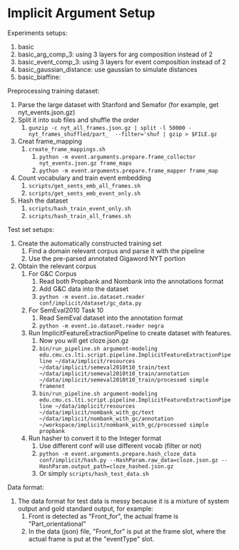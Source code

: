 # Implicit Argument Setup
Experiments setups:
1. basic
1. basic_arg_comp_3: using 3 layers for arg composition instead of 2
1. basic_event_comp_3: using 3 layers for event composition instead of 2
1. basic_gaussian_distance: use gaussian to simulate distances
1. basic_biaffine:

Preprocessing training dataset:
1. Parse the large dataset with Stanford and Semafor (for example, get nyt_events.json.gz)
1. Split it into sub files and shuffle the order
    1. ```gunzip -c nyt_all_frames.json.gz | split -l 50000 - nyt_frames_shuffled/part_  --filter='shuf | gzip > $FILE.gz```
1. Creat frame_mapping
    1. ```create_frame_mappings.sh```
        1. ```python -m event.arguments.prepare.frame_collector nyt_events.json.gz frame_maps```
        1. ```python -m event.arguments.prepare.frame_mapper frame_map```
1. Count vocabulary and train event embedding
    1. ```scripts/get_sents_emb_all_frames.sh```
    1. ```scripts/get_sents_emb_event_only.sh```
1. Hash the dataset
    1. ```scripts/hash_train_event_only.sh```
    1. ```scripts/hash_train_all_frames.sh```

Test set setups:
1. Create the automatically constructed training set
    1. Find a domain relevant corpus and parse it with the pipeline
    1. Use the pre-parsed annotated Gigaword NYT portion
1. Obtain the relevant corpus
    1. For G&C Corpus
        1. Read both Propbank and Nombank into the annotations format
        1. Add G&C data into the dataset        
        1. ```python -m event.io.dataset.reader conf/implicit/dataset/gc_data.py```
    1. For SemEval2010 Task 10
        1. Read SemEval dataset into the annotation format
        1. ```python -m event.io.dataset.reader negra```
    1. Run ImplicitFeatureExtractionPipeline to create dataset with features.
        1. Now you will get cloze.json.gz
        1. ```bin/run_pipeline.sh argument-modeling edu.cmu.cs.lti.script.pipeline.ImplicitFeatureExtractionPipeline ~/data/implicit/resources ~/data/implicit/semeval2010t10_train/text ~/data/implicit/semeval2010t10_train/annotation ~/data/implicit/semeval2010t10_train/processed simple framenet```
        1. ```bin/run_pipeline.sh argument-modeling edu.cmu.cs.lti.script.pipeline.ImplicitFeatureExtractionPipeline ~/data/implicit/resources ~/data/implicit/nombank_with_gc/text ~/data/implicit/nombank_with_gc/annotation ~/workspace/implicit/nombank_with_gc/processed simple propbank```
    1. Run hasher to convert it to the Integer format
        1. Use different conf will use different vocab (filter or not) 
        1. ```python -m event.arguments.prepare.hash_cloze_data conf/implicit/hash.py --HashParam.raw_data=cloze.json.gz --HashParam.output_path=cloze_hashed.json.gz```
        1. Or simply ```scripts/hash_test_data.sh```

Data format:
1. The data format for test data is messy because it is a mixture of system 
output and gold standard output, for example:
    1. Front is detected as "Front_for", the actual frame is "Part_orientational"
    1. In the data (json) file, "Front_for" is put at the frame slot, where the 
    actual frame is put at the "eventType" slot.
    
